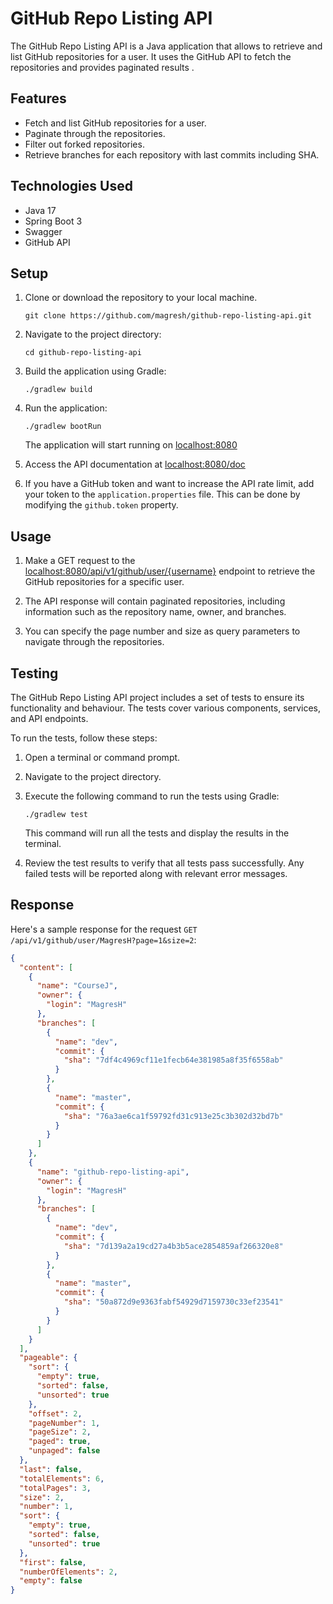 # GitHub Repo Listing API

The GitHub Repo Listing API is a Java application that allows to retrieve and list GitHub repositories for a user. It uses the GitHub API to fetch the repositories and provides paginated results .

## Features

- Fetch and list GitHub repositories for a user.
- Paginate through the repositories.
- Filter out forked repositories.
- Retrieve branches for each repository with last commits including SHA.

## Technologies Used

- Java 17
- Spring Boot 3
- Swagger
- GitHub API

## Setup

1. Clone or download the repository to your local machine.
   ```shell
   git clone https://github.com/magresh/github-repo-listing-api.git
   ```

2. Navigate to the project directory:
   ```shell
   cd github-repo-listing-api
   ```

3. Build the application using Gradle:
   ```shell
   ./gradlew build
   ```
4. Run the application:
   ```shell
   ./gradlew bootRun
   ```
   The application will start running on [localhost:8080](http://localhost:8080)


5. Access the API documentation at [localhost:8080/doc](http://localhost:8080/doc)


6. If you have a GitHub token and want to increase the API rate limit, add your token to the `application.properties` file. This can be done by modifying the `github.token` property.

## Usage

1. Make a GET request to the [localhost:8080/api/v1/github/user/{username}](http://localhost:8080/api/v1/github/user/) endpoint to retrieve the GitHub repositories for a specific user.

2. The API response will contain paginated repositories, including information such as the repository name, owner, and branches.

3. You can specify the page number and size as query parameters to navigate through the repositories.

## Testing

The GitHub Repo Listing API project includes a set of tests to ensure its functionality and behaviour. The tests cover various components, services, and API endpoints.

To run the tests, follow these steps:

1. Open a terminal or command prompt.

2. Navigate to the project directory.

3. Execute the following command to run the tests using Gradle:

   ```shell
   ./gradlew test
   ```
    This command will run all the tests and display the results in the terminal.

5. Review the test results to verify that all tests pass successfully. Any failed tests will be reported along with relevant error messages.
## Response

Here's a sample response for the request `GET /api/v1/github/user/MagresH?page=1&size=2`:

```json
{
  "content": [
    {
      "name": "CourseJ",
      "owner": {
        "login": "MagresH"
      },
      "branches": [
        {
          "name": "dev",
          "commit": {
            "sha": "7df4c4969cf11e1fecb64e381985a8f35f6558ab"
          }
        },
        {
          "name": "master",
          "commit": {
            "sha": "76a3ae6ca1f59792fd31c913e25c3b302d32bd7b"
          }
        }
      ]
    },
    {
      "name": "github-repo-listing-api",
      "owner": {
        "login": "MagresH"
      },
      "branches": [
        {
          "name": "dev",
          "commit": {
            "sha": "7d139a2a19cd27a4b3b5ace2854859af266320e8"
          }
        },
        {
          "name": "master",
          "commit": {
            "sha": "50a872d9e9363fabf54929d7159730c33ef23541"
          }
        }
      ]
    }
  ],
  "pageable": {
    "sort": {
      "empty": true,
      "sorted": false,
      "unsorted": true
    },
    "offset": 2,
    "pageNumber": 1,
    "pageSize": 2,
    "paged": true,
    "unpaged": false
  },
  "last": false,
  "totalElements": 6,
  "totalPages": 3,
  "size": 2,
  "number": 1,
  "sort": {
    "empty": true,
    "sorted": false,
    "unsorted": true
  },
  "first": false,
  "numberOfElements": 2,
  "empty": false
}
